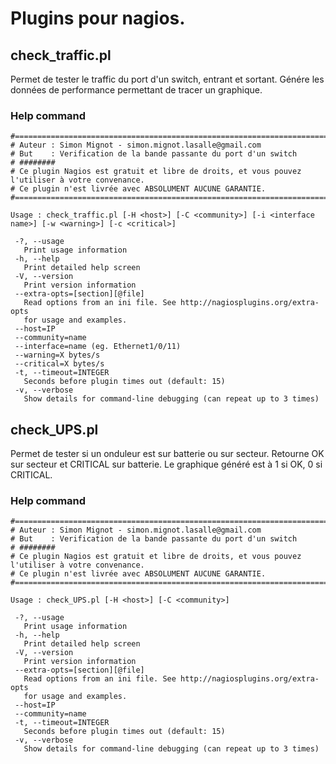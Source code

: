 # Plugins pour nagios.

## check_traffic.pl
Permet de tester le traffic du port d'un switch, entrant et sortant.
Génére les données de performance permettant de tracer un graphique.

### Help command

```
#===============================================================================
# Auteur : Simon Mignot - simon.mignot.lasalle@gmail.com
# But    : Verification de la bande passante du port d'un switch
# ########
# Ce plugin Nagios est gratuit et libre de droits, et vous pouvez l'utiliser à votre convenance.
# Ce plugin n'est livrée avec ABSOLUMENT AUCUNE GARANTIE.
#===============================================================================

Usage : check_traffic.pl [-H <host>] [-C <community>] [-i <interface name>] [-w <warning>] [-c <critical>]

 -?, --usage
   Print usage information
 -h, --help
   Print detailed help screen
 -V, --version
   Print version information
 --extra-opts=[section][@file]
   Read options from an ini file. See http://nagiosplugins.org/extra-opts
   for usage and examples.
 --host=IP
 --community=name
 --interface=name (eg. Ethernet1/0/11)
 --warning=X bytes/s
 --critical=X bytes/s
 -t, --timeout=INTEGER
   Seconds before plugin times out (default: 15)
 -v, --verbose
   Show details for command-line debugging (can repeat up to 3 times)
```

## check_UPS.pl
Permet de tester si un onduleur est sur batterie ou sur secteur.
Retourne OK sur secteur et CRITICAL sur batterie.
Le graphique généré est à 1 si OK, 0 si CRITICAL.

### Help command

```
#===============================================================================
# Auteur : Simon Mignot - simon.mignot.lasalle@gmail.com
# But    : Verification de la bande passante du port d'un switch
# ########
# Ce plugin Nagios est gratuit et libre de droits, et vous pouvez l'utiliser à votre convenance.
# Ce plugin n'est livrée avec ABSOLUMENT AUCUNE GARANTIE.
#===============================================================================

Usage : check_UPS.pl [-H <host>] [-C <community>]

 -?, --usage
   Print usage information
 -h, --help
   Print detailed help screen
 -V, --version
   Print version information
 --extra-opts=[section][@file]
   Read options from an ini file. See http://nagiosplugins.org/extra-opts
   for usage and examples.
 --host=IP
 --community=name
 -t, --timeout=INTEGER
   Seconds before plugin times out (default: 15)
 -v, --verbose
   Show details for command-line debugging (can repeat up to 3 times)
```
